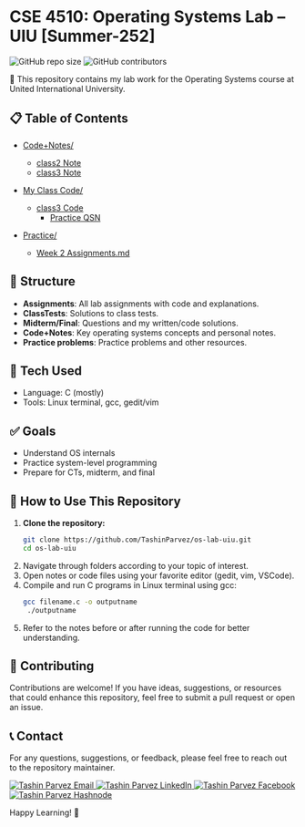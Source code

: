 # CSE 4510: Operating Systems Lab – UIU [Summer-252]

![GitHub repo size](https://img.shields.io/github/repo-size/TashinParvez/os-lab-uiu)
![GitHub contributors](https://img.shields.io/github/contributors/TashinParvez/os-lab-uiu)

📘 This repository contains my lab work for the Operating Systems course at United International University.


## 📋 Table of Contents

- [Code+Notes/](./Code+Notes/)
  - [class2 Note](./Code+Notes/class2.md)
  - [class3 Note](./Code+Notes/class3.md)

- [My Class Code/](./My%20Class%20Code/)
  - [class3 Code](./My%20Class%20Code/Class-03)
    - [Practice QSN](./My%20Class%20Code/Class-03/practice01)

- [Practice/](./Practice)
  - [Week 2 Assignments.md](./Practice/Week%202%20Assignments.md)

## 📂 Structure
- **Assignments**: All lab assignments with code and explanations.
- **ClassTests**: Solutions to class tests.
- **Midterm/Final**: Questions and my written/code solutions.
- **Code+Notes**: Key operating systems concepts and personal notes.
- **Practice problems**: Practice problems and other resources.

## 🔧 Tech Used
- Language: C (mostly)
- Tools: Linux terminal, gcc, gedit/vim 

## ✅ Goals
- Understand OS internals 
- Practice system-level programming  
- Prepare for CTs, midterm, and final 


## 📖 How to Use This Repository

1. **Clone the repository:**
   ```bash
   git clone https://github.com/TashinParvez/os-lab-uiu.git
   cd os-lab-uiu
   ```
2. Navigate through folders according to your topic of interest.
3. Open notes or code files using your favorite editor (gedit, vim, VSCode).
4. Compile and run C programs in Linux terminal using gcc:
   ```bash
   gcc filename.c -o outputname
    ./outputname
   ```
5. Refer to the notes before or after running the code for better understanding.



## 🏡 Contributing
Contributions are welcome! If you have ideas, suggestions, or resources that could enhance this repository, feel free to submit a pull request or open an issue.

## 📞 Contact
For any questions, suggestions, or feedback, please feel free to reach out to the repository maintainer.
<p align="left">
  <a href="mailto:tashinparvez2002@gmail.com" target="blank">
    <img src="https://img.shields.io/badge/Email-0078D4?style=for-the-badge&logo=gmail&logoColor=white" alt="Tashin Parvez Email" />
  </a>
  <a href="https://linkedin.com/in/tashinparvez" target="blank">
    <img src="https://img.shields.io/badge/LinkedIn-0A66C2?style=for-the-badge&logo=linkedin&logoColor=white" alt="Tashin Parvez LinkedIn" />
  </a>
  <a href="https://fb.com/tashin.parvez.5" target="blank">
    <img src="https://img.shields.io/badge/Facebook-1877F2?style=for-the-badge&logo=facebook&logoColor=white" alt="Tashin Parvez Facebook" />
  </a>
  <a href="https://tashinparvez.hashnode.dev/" target="blank">
    <img src="https://img.shields.io/badge/Hashnode-2962FF?style=for-the-badge&logo=hashnode&logoColor=white" alt="Tashin Parvez Hashnode" />
  </a>
</p>


Happy Learning! 🚀
